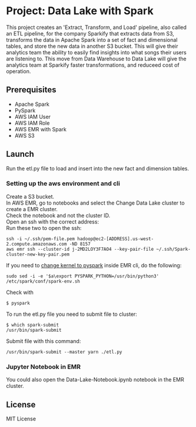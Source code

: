# Project: Data Lake with Spark
This project creates an 'Extract, Transform, and Load' pipeline, also called an ETL pipeline, for the company Sparkify that extracts data from S3, transforms the data in Apache Spark into a set of fact and dimensional tables, and store the new data in another S3 bucket. This will give their analytics team the ability to easily find insights into what songs their users are listening to. This move from Data Warehouse to Data Lake will give the analytics team at Sparkify faster transformations, and reduceed cost of operation.


## Prerequisites
* Apache Spark
* PySpark
* AWS IAM User
* AWS IAM Role
* AWS EMR with Spark
* AWS S3


## Launch
Run the etl.py file to load and insert into the new fact and dimension tables.

### Setting up the aws environment and cli
Create a S3 bucket.  
In AWS EMR, go to notebooks and select the Change Data Lake cluster to create a EMR cluster.  
Check the notebook and not the cluster ID.  
Open an ssh with the correct address:  
Run these two to open the ssh:  
```
ssh -i ~/.ssh/pem-file.pem hadoop@ec2-[ADDRESS].us-west-2.compute.amazonaws.com -ND 8157  
aws emr ssh --cluster-id j-2MD2LOY3F7AO4 --key-pair-file ~/.ssh/Spark-cluster-new-key-pair.pem  
```

If you need to [change kernel to pyspark](https://aws.amazon.com/premiumsupport/knowledge-center/emr-pyspark-python-3x/  ) inside EMR cli, do the following:  

```
sudo sed -i -e '$a\export PYSPARK_PYTHON=/usr/bin/python3' /etc/spark/conf/spark-env.sh  
```
Check with  
```
$ pyspark  
```

To run the etl.py file you need to submit file to cluster:  
```
$ which spark-submit  
/usr/bin/spark-submit  
```
Submit file with this command:  
```
/usr/bin/spark-submit --master yarn ./etl.py  
```

### Jupyter Notebook in EMR
You could also open the Data-Lake-Notebook.ipynb notebook in the EMR cluster. 


## License

MIT License
